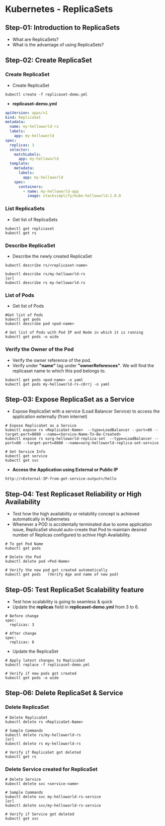 # Kubernetes - ReplicaSets

## Step-01: Introduction to ReplicaSets

- What are ReplicaSets?
- What is the advantage of using ReplicaSets?

## Step-02: Create ReplicaSet

### Create ReplicaSet

- Create ReplicaSet

```
kubectl create -f replicaset-demo.yml
```

- **replicaset-demo.yml**

```yml
apiVersion: apps/v1
kind: ReplicaSet
metadata:
  name: my-helloworld-rs
  labels:
    app: my-helloworld
spec:
  replicas: 3
  selector:
    matchLabels:
      app: my-helloworld
  template:
    metadata:
      labels:
        app: my-helloworld
    spec:
      containers:
        - name: my-helloworld-app
          image: stacksimplify/kube-helloworld:1.0.0
```

### List ReplicaSets

- Get list of ReplicaSets

```
kubectl get replicaset
kubectl get rs
```

### Describe ReplicaSet

- Describe the newly created ReplicaSet

```
kubectl describe rs/<replicaset-name>

kubectl describe rs/my-helloworld-rs
[or]
kubectl describe rs my-helloworld-rs
```

### List of Pods

- Get list of Pods

```
#Get list of Pods
kubectl get pods
kubectl describe pod <pod-name>

# Get list of Pods with Pod IP and Node in which it is running
kubectl get pods -o wide
```

### Verify the Owner of the Pod

- Verify the owner reference of the pod.
- Verify under **"name"** tag under **"ownerReferences"**. We will find the replicaset name to which this pod belongs to.

```
kubectl get pods <pod-name> -o yaml
kubectl get pods my-helloworld-rs-c8rrj -o yaml
```

## Step-03: Expose ReplicaSet as a Service

- Expose ReplicaSet with a service (Load Balancer Service) to access the application externally (from internet)

```
# Expose ReplicaSet as a Service
kubectl expose rs <ReplicaSet-Name>  --type=LoadBalancer --port=80 --target-port=8080 --name=<Service-Name-To-Be-Created>
kubectl expose rs xorg-helloworld-replica-set  --type=LoadBalancer --port=80 --target-port=8080 --name=xorg-helloworld-replica-set-service

# Get Service Info
kubectl get service
kubectl get svc

```

- **Access the Application using External or Public IP**

```
http://<External-IP-from-get-service-output>/hello
```

## Step-04: Test Replicaset Reliability or High Availability

- Test how the high availability or reliability concept is achieved automatically in Kubernetes
- Whenever a POD is accidentally terminated due to some application issue, ReplicaSet should auto-create that Pod to maintain desired number of Replicas configured to achive High Availability.

```
# To get Pod Name
kubectl get pods

# Delete the Pod
kubectl delete pod <Pod-Name>

# Verify the new pod got created automatically
kubectl get pods   (Verify Age and name of new pod)
```

## Step-05: Test ReplicaSet Scalability feature

- Test how scalability is going to seamless & quick
- Update the **replicas** field in **replicaset-demo.yml** from 3 to 6.

```
# Before change
spec:
  replicas: 3

# After change
spec:
  replicas: 6
```

- Update the ReplicaSet

```
# Apply latest changes to ReplicaSet
kubectl replace -f replicaset-demo.yml

# Verify if new pods got created
kubectl get pods -o wide
```

## Step-06: Delete ReplicaSet & Service

### Delete ReplicaSet

```
# Delete ReplicaSet
kubectl delete rs <ReplicaSet-Name>

# Sample Commands
kubectl delete rs/my-helloworld-rs
[or]
kubectl delete rs my-helloworld-rs

# Verify if ReplicaSet got deleted
kubectl get rs
```

### Delete Service created for ReplicaSet

```
# Delete Service
kubectl delete svc <service-name>

# Sample Commands
kubectl delete svc my-helloworld-rs-service
[or]
kubectl delete svc/my-helloworld-rs-service

# Verify if Service got deleted
kubectl get svc
```

